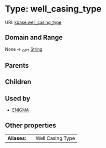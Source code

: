 
# Type: well_casing_type




URI: [kbase:well_casing_type](http://kbase.us/well_casing_type)


## Domain and Range

None ->  <sub>OPT</sub> [String](types/String.md)

## Parents


## Children


## Used by

 * [ENIGMA](ENIGMA.md)

## Other properties

|  |  |  |
| --- | --- | --- |
| **Aliases:** | | Well Casing Type |

